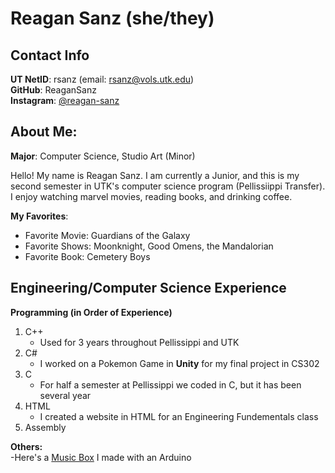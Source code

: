 
# Reagan Sanz (she/they)

## Contact Info
**UT NetID**: rsanz (email: rsanz@vols.utk.edu)  
**GitHub**: ReaganSanz  
**Instagram**: [@reagan-sanz](https://instagram.com/reagan_sanz?igshid=OGQ5ZDc2ODk2ZA==)

## About Me:

**Major**: Computer Science, Studio Art (Minor)

Hello! My name is Reagan Sanz. I am currently a Junior, and this is my second semester in UTK's computer science
program (Pellissiippi Transfer). I enjoy watching marvel movies, reading books, and drinking coffee. 

**My Favorites**:  
* Favorite Movie: Guardians of the Galaxy  
* Favorite Shows: Moonknight, Good Omens, the Mandalorian  
* Favorite Book: Cemetery Boys  


## Engineering/Computer Science Experience
**Programming (in Order of Experience)**  
1. C++  
	- Used for 3 years throughout Pellissippi and UTK  
2. C#  
	- I worked on a Pokemon Game in **Unity** for my final project in CS302
3. C  
	- For half a semester at Pellissippi we coded in C, but it has been several year  
4. HTML  
	- I created a website in HTML for an Engineering Fundementals class  
5. Assembly  

**Others:**  
-Here's a [Music Box](https://www.tinkercad.com/things/agFEnS1d7ws) I made with an Arduino




